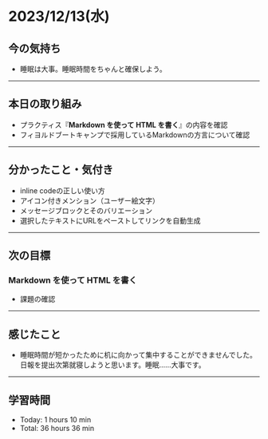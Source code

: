 # 2023/12/13(水)
## 今の気持ち
- 睡眠は大事。睡眠時間をちゃんと確保しよう。
---

## 本日の取り組み
- プラクティス『**Markdown を使って HTML を書く**』の内容を確認
 - フィヨルドブートキャンプで採用しているMarkdownの方言について確認

---

## 分かったこと・気付き
- inline codeの正しい使い方
- アイコン付きメンション（ユーザー絵文字）
- メッセージブロックとそのバリエーション
- 選択したテキストにURLをペーストしてリンクを自動生成
---

## 次の目標
### Markdown を使って HTML を書く
- 課題の確認
---

## 感じたこと
- 睡眠時間が短かったために机に向かって集中することができませんでした。日報を提出次第就寝しようと思います。睡眠......大事です。
---

## 学習時間
- Today: 1 hours 10 min
- Total: 36 hours 36 min

